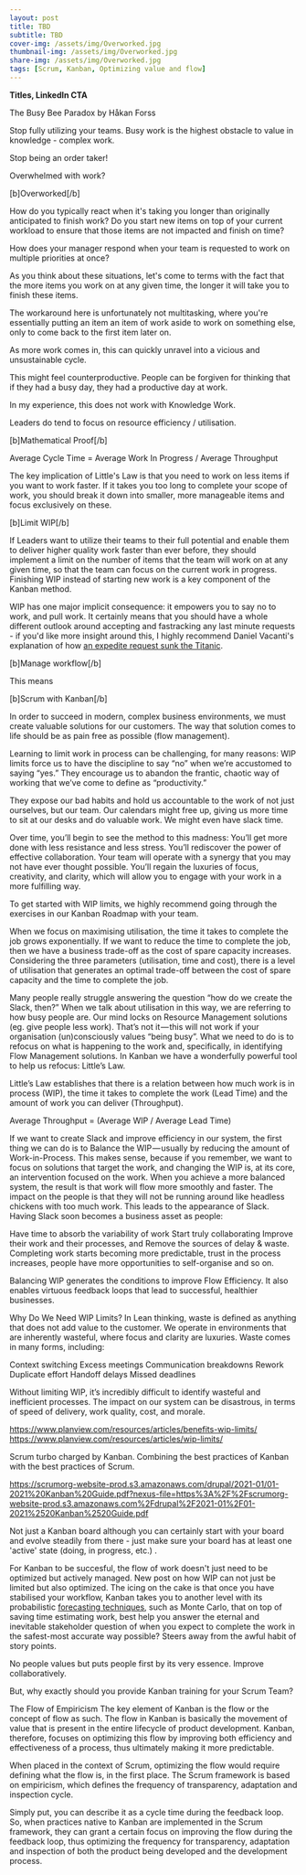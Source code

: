 ```yaml
---
layout: post
title: TBD
subtitle: TBD
cover-img: /assets/img/Overworked.jpg
thumbnail-img: /assets/img/Overworked.jpg
share-img: /assets/img/Overworked.jpg
tags: [Scrum, Kanban, Optimizing value and flow]
---
```


**Titles, LinkedIn CTA**

The Busy Bee Paradox by Håkan Forss

Stop fully utilizing your teams. Busy work is the highest obstacle to value in knowledge - complex work. 

Stop being an order taker!

Overwhelmed with work?

[b]Overworked[/b]

How do you typically react when it's taking you longer than originally anticipated to finish work? Do you start new items on top of your current workload to ensure that those items are not impacted and finish on time? 

How does your manager respond when your team is requested to work on multiple priorities at once? 

As you think about these situations, let's come to terms with the fact that the more items you work on at any given time, the longer it will take you to finish these items.

The workaround here is unfortunately not multitasking, where you're essentially putting an item an item of work aside to work on something else, only to come back to the first item later on. 

As more work comes in, this can quickly unravel into a vicious and unsustainable cycle. 

This might feel counterproductive. People can be forgiven for thinking that if they had a busy day, they had a productive day at work. 

In my experience, this does not work with Knowledge Work. 

Leaders do tend to focus on resource efficiency / utilisation.

[b]Mathematical Proof[/b]

Average Cycle Time = Average Work In Progress / Average Throughput

The key implication of Little's Law is that you need to work on less items if you want to work faster. If it takes you too long to complete your scope of work, you should break it down into smaller, more manageable items and focus exclusively on these. 

[b]Limit WIP[/b]

If Leaders want to utilize their teams to their full potential and enable them to deliver higher quality work faster than ever before, they should implement a limit on the number of items that the team will work on at any given time, so that the team can focus on the current work in progress. Finishing WIP instead of starting new work is a key component of the Kanban method.

WIP has one major implicit consequence: it empowers you to say no to work, and pull work. It certainly means that you should have a whole different outlook around accepting and fastracking any last minute requests - if you'd like more insight around this, I highly recommend Daniel Vacanti's explanation of how [an expedite request sunk the Titanic](https://vimeo.com/239539858). 

[b]Manage workflow[/b]

This means 

[b]Scrum with Kanban[/b]

In order to succeed in modern, complex business environments, we must create valuable solutions for our customers. The way that solution comes to life should be as pain free as possible (flow management). 



Learning to limit work in process can be challenging, for many reasons: WIP limits force us to have the discipline to say “no” when we’re accustomed to saying “yes.” They encourage us to abandon the frantic, chaotic way of working that we’ve come to define as “productivity.”

They expose our bad habits and hold us accountable to the work of not just ourselves, but our team. Our calendars might free up, giving us more time to sit at our desks and do valuable work. We might even have slack time.

Over time, you’ll begin to see the method to this madness: You’ll get more done with less resistance and less stress. You’ll rediscover the power of effective collaboration. Your team will operate with a synergy that you may not have ever thought possible. You’ll regain the luxuries of focus, creativity, and clarity, which will allow you to engage with your work in a more fulfilling way.

To get started with WIP limits, we highly recommend going through the exercises in our Kanban Roadmap with your team.

When we focus on maximising utilisation, the time it takes to complete the job grows exponentially. If we want to reduce the time to complete the job, then we have a business trade-off as the cost of spare capacity increases. Considering the three parameters (utilisation, time and cost), there is a level of utilisation that generates an optimal trade-off between the cost of spare capacity and the time to complete the job.

Many people really struggle answering the question “how do we create the Slack, then?” When we talk about utilisation in this way, we are referring to how busy people are. Our mind locks on Resource Management solutions (eg. give people less work). That’s not it — this will not work if your organisation (un)consciously values “being busy”. What we need to do is to refocus on what is happening to the work and, specifically, in identifying Flow Management solutions. In Kanban we have a wonderfully powerful tool to help us refocus: Little’s Law.

Little’s Law establishes that there is a relation between how much work is in process (WIP), the time it takes to complete the work (Lead Time) and the amount of work you can deliver (Throughput).

Average Throughput = (Average WIP / Average Lead Time)

If we want to create Slack and improve efficiency in our system, the first thing we can do is to Balance the WIP — usually by reducing the amount of Work-in-Process. This makes sense, because if you remember, we want to focus on solutions that target the work, and changing the WIP is, at its core, an intervention focused on the work. When you achieve a more balanced system, the result is that work will flow more smoothly and faster. The impact on the people is that they will not be running around like headless chickens with too much work. This leads to the appearance of Slack. Having Slack soon becomes a business asset as people:

Have time to absorb the variability of work
Start truly collaborating
Improve their work and their processes, and
Remove the sources of delay & waste.
Completing work starts becoming more predictable, trust in the process increases, people have more opportunities to self-organise and so on.

Balancing WIP generates the conditions to improve Flow Efficiency. It also enables virtuous feedback loops that lead to successful, healthier businesses.

Why Do We Need WIP Limits?
In Lean thinking, waste is defined as anything that does not add value to the customer. We operate in environments that are inherently wasteful, where focus and clarity are luxuries. Waste comes in many forms, including:

Context switching
Excess meetings
Communication breakdowns
Rework
Duplicate effort
Handoff delays
Missed deadlines

Without limiting WIP, it’s incredibly difficult to identify wasteful and inefficient processes.
The impact on our system can be disastrous, in terms of speed of delivery, work quality, cost, and morale.

https://www.planview.com/resources/articles/benefits-wip-limits/
https://www.planview.com/resources/articles/wip-limits/

Scrum turbo charged by Kanban. Combining the best practices of Kanban with the best practices of Scrum.

https://scrumorg-website-prod.s3.amazonaws.com/drupal/2021-01/01-2021%20Kanban%20Guide.pdf?nexus-file=https%3A%2F%2Fscrumorg-website-prod.s3.amazonaws.com%2Fdrupal%2F2021-01%2F01-2021%2520Kanban%2520Guide.pdf

Not just a Kanban board although you can certainly start with your board and evolve steadily from there - just make sure your board has at least one 'active' state (doing, in progress, etc.) .

For Kanban to be succesful, the flow of work doesn't just need to be optimized but actively managed. New post on how WIP can not just be limited but also optimized. The icing on the cake is that once you have stabilised your workflow, Kanban takes you to another level with its probabilistic [forecasting techniques](https://www.scrum.org/resources/blog/create-faster-and-more-accurate-forecasts-using-probabilities), such as Monte Carlo, that on top of saving time estimating work, best help you answer the eternal and inevitable stakeholder question of when you expect to complete the work in the safest-most accurate way possible?  Steers away from the awful habit of story points.

No people values but puts people first by its very essence. Improve collaboratively. 

But, why exactly should you provide Kanban training for your Scrum Team?

The Flow of Empiricism
The key element of Kanban is the flow or the concept of flow as such. The flow in Kanban is basically the movement of value that is present in the entire lifecycle of product development. Kanban, therefore, focuses on optimizing this flow by improving both efficiency and effectiveness of a process, thus ultimately making it more predictable. 

When placed in the context of Scrum, optimizing the flow would require defining what the flow is, in the first place. The Scrum framework is based on empiricism, which defines the frequency of transparency, adaptation and inspection cycle. 

Simply put, you can describe it as a cycle time during the feedback loop. So, when practices native to Kanban are implemented in the Scrum framework, they can grant a certain focus on improving the flow during the feedback loop, thus optimizing the frequency for transparency, adaptation and inspection of both the product being developed and the development process. 
